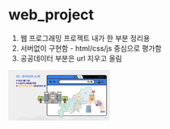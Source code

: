 # web_project

<ol>
  <li>웹 프로그래밍 프로젝트 내가 한 부분 정리용</li>
  <li>서버없이 구현함 - html/css/js 중심으로 평가함</li>
  <li>공공데이터 부분은 url 지우고 올림</li>
</ol>

<img src="idea.jpg" width="200px" height="100px">
